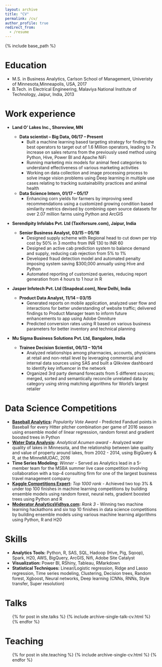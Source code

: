 ```yaml
---
layout: archive
title: "CV"
permalink: /cv/
author_profile: true
redirect_from:
  - /resume
---
```


{% include base_path %}

Education
======
* M.S. in Business Analytics, Carlson School of Management, Univeristy of Minnesota,Minneapolis, USA, 2017
* B.Tech. in Electrical Engineering, Malaviya National Institute of Technology, Jaipur, India, 2013

Work experience
======
* **Land O’ Lakes Inc., Shoreview, MN**
	* **Data scientist – Big Data,                              	06/17 – Present**
		* Built a machine learning based targeting strategy for finding the best operators to target out of 1.6 Million operators, leading to 7x increase on sales returns from the previously used method using Python, Hive, Power BI and Apache NiFi
		* Running marketing mix models for animal feed categories to understand effectiveness of various marketing activities
		* Working on data collection and image processing process to solve image vision problems using Deep learning in multiple use cases relating to tracking sustainability practices and animal health
	* **Data Science Intern,                                     01/17 – 05/17**
		* Enhancing corn yields for farmers by improving seed recommendations using a customized growing condition based similarity metrics devised by combining open source datasets for over 2.07 million farms using Python and ArcGIS

* **Serendipity Infolabs Pvt. Ltd (Taxiforsure.com), Jaipur, India**
	* **Senior Business Analyst,                                 03/15 – 05/16**
		* Designed supply scheme with Regional head to cut down per trip cost by 50% in 3 months from INR 130 to INR 60
		* Designed an active cab prediction system to balance demand and supply, reducing cab rejection from 5% to 1%
		* Developed fraud detection model and automated penalty imposing system saving $300,000 annually using Hive and Python
		* Automated reporting of customized queries, reducing report generation from 4 hours to 1 hour in R
* **Jasper Infotech Pvt. Ltd (Snapdeal.com), New Delhi, India**
	* **Product Data Analyst,                                    11/14 – 03/15**
		* Generated reports on mobile application, analyzed user flow and interactions for better understanding of website traffic; delivered findings to Product Manager team to inform future enhancements to app using Adobe Omniture
		* Predicted conversion rates using R based on various business parameters for better inventory and technical planning
* **Mu Sigma Business Solutions Pvt. Ltd, Bangalore, India**
	* **Trainee Decision Scientist,                              06/13 – 10/14**
		* Analyzed relationships among pharmacies, accounts, physicians at retail and non-retail level by leveraging commercial and internal data sources using SAS and built a Qlikview dashboard to identify key influencer in the network
		* Organized 3rd party demand forecasts from 5 different sources; merged, sorted and semantically reconcile unrelated data by category using string matching algorithms for World’s largest retailer

Data Science Competitions
======
* **[Baseball Analytics](https://carlsonschool.umn.edu/news/msba-team-shows-prowess-in-analyzing-baseball-stats):** *Popularity Vote Award* - Predicted Fanduel points in Baseball for every Hitter pitcher combination per game of 2016 season using ensemble model of linear regression, random forest and gradient boosted trees in Python
* **[Water Data Analysis](http://minneanalytics.org/diving-into-water-data-the-outcomes-of-minnemudac/):** *Analytical Acumen award* - Analyzed water quality of lakes in Minnesota, and the relationship between lake quality and value of property around lakes, from 2002 - 2014, using BigQuery & R, at the MinneMUDAC, 2016
* **Time Series Modeling:** *Winner* - Served as Analytics lead in a 5-member team for the MSBA summer live case competition involving collaboration with a top-4 consulting firm for one of the largest business travel management company
* **[Kaggle Competitions Expert](https://www.kaggle.com/aayushmnit):** *Top 1000 rank* - Achieved two top 3% & under top 100 finishes in machine learning competitions by building ensemble models using random forest, neural nets, gradient boosted trees using Python and R
* **[Moderator AnalyticsVidhya.com](https://datahack.analyticsvidhya.com/user/profile/aayushmnit):** *Rank 3* - Winning two machine learning hackathons and six top 10 finishes in data science competitions by building ensemble models using various machine learning algorithms using Python, R and H20
  
Skills
======
* **Analytics Tools:** Python, R, SAS, SQL, Hadoop (Hive, Pig, Sqoop), Spark, H20, AWS, BigQuery, ArcGIS, Nifi, Adobe Site Catalyst
* **Visualization:** Power BI, RShiny, Tableau, RMarkdown
* **Statistical Techniques:** Linear/Logistic regression, Ridge and Lasso regression, Time series modeling, Clustering, Decision trees, Random forest, Xgboost, Neural networks, Deep learning (CNNs, RNNs, Style transfer, Super resolution)

Talks
======
  <ul>{% for post in site.talks %}
    {% include archive-single-talk-cv.html %}
  {% endfor %}</ul>
  
Teaching
======
  <ul>{% for post in site.teaching %}
    {% include archive-single-cv.html %}
  {% endfor %}</ul>
